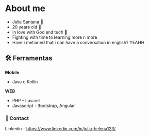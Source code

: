 
# About me

- Julia Santana 🤩
- 20 years old 🥳 
- In love with God and tech 🥰
- Fighting with time to learning more n more
- Have i metioned that i can have a conversation in english? YEAHH





## 🛠 Ferramentas
**Mobile**
- Java e Kotlin

**WEB**
- PHP - Lavarel
- Javascript - Bootstrap, Angular



### 📲 Contact

Linkedin - https://www.linkedin.com/in/julia-helena123/
